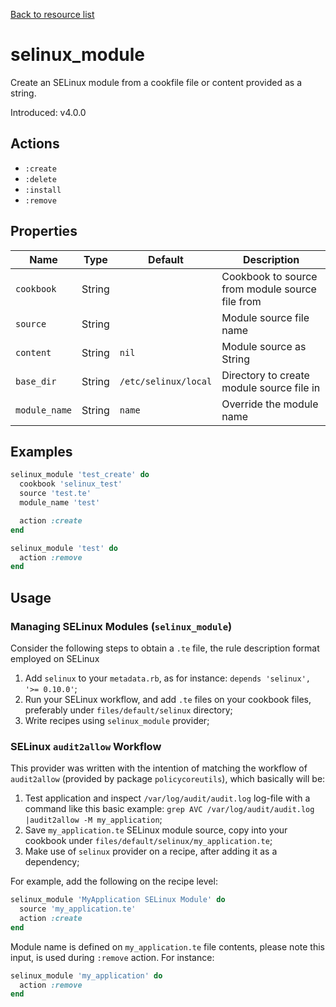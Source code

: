 [Back to resource list](../README.md#resources)

# selinux_module

Create an SELinux module from a cookfile file or content provided as a string.

Introduced: v4.0.0

## Actions

- `:create`
- `:delete`
- `:install`
- `:remove`

## Properties

| Name          | Type   | Default              | Description                                     |
| ------------- | ------ | -------------------- | ----------------------------------------------- |
| `cookbook`    | String |                      | Cookbook to source from module source file from |
| `source`      | String |                      | Module source file name                         |
| `content`     | String | `nil`                | Module source as String                         |
| `base_dir`    | String | `/etc/selinux/local` | Directory to create module source file in       |
| `module_name` | String | `name`               | Override the module name                        |

## Examples

```ruby
selinux_module 'test_create' do
  cookbook 'selinux_test'
  source 'test.te'
  module_name 'test'

  action :create
end
```

```ruby
selinux_module 'test' do
  action :remove
end
```

## Usage

### Managing SELinux Modules (`selinux_module`)

Consider the following steps to obtain a `.te` file, the rule description format employed on SELinux

1. Add `selinux` to your `metadata.rb`, as for instance: `depends 'selinux', '>= 0.10.0'`;
2. Run your SELinux workflow, and add `.te` files on your cookbook files, preferably under `files/default/selinux` directory;
3. Write recipes using `selinux_module` provider;

### SELinux `audit2allow` Workflow

This provider was written with the intention of matching the workflow of `audit2allow` (provided by package `policycoreutils`), which basically will be:

1. Test application and inspect `/var/log/audit/audit.log` log-file with a command like this basic example: `grep AVC /var/log/audit/audit.log |audit2allow -M my_application`;
2. Save `my_application.te` SELinux module source, copy into your cookbook under `files/default/selinux/my_application.te`;
3. Make use of `selinux` provider on a recipe, after adding it as a dependency;

For example, add the following on the recipe level:

```ruby
selinux_module 'MyApplication SELinux Module' do
  source 'my_application.te'
  action :create
end
```

Module name is defined on `my_application.te` file contents, please note this input, is used during `:remove` action. For instance:

```ruby
selinux_module 'my_application' do
  action :remove
end
```
